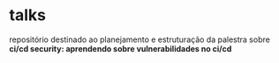 # talks
repositório destinado ao planejamento e estruturação da palestra sobre **ci/cd security: aprendendo sobre vulnerabilidades no ci/cd**
